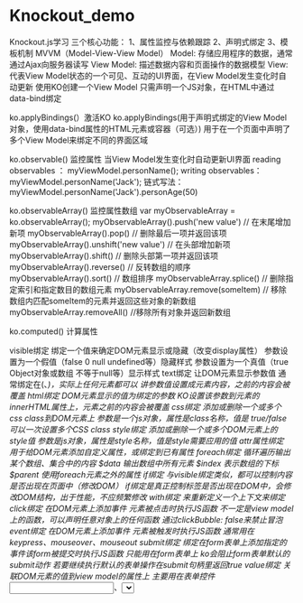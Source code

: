 # Knockout_demo
Knockout.js学习
三个核心功能：
1、属性监控与依赖跟踪
2、声明式绑定
3、模板机制
MVVM（Model-View-View Model）
Model: 存储应用程序的数据，通常通过Ajax向服务器读写
View Model: 描述数据内容和页面操作的数据模型
View: 代表View Model状态的一个可见、互动的UI界面，在View Model发生变化时自动更新
使用KO创建一个View Model  只需声明一个JS对象，在HTML中通过data-bind绑定

ko.applyBindings(）激活KO
ko.applyBindings(用于声明式绑定的View Model对象，使用data-bind属性的HTML元素或容器（可选）)     用于在一个页面中声明了多个View Model来绑定不同的界面区域

ko.observable() 监控属性  当View Model发生变化时自动更新UI界面
reading observables ：  myViewModel.personName();
writing observables： myViewModel.personName('Jack');
     链式写法：myViewModel.personName('Jack').personAge(50)

ko.observableArray() 监控属性数组
var myObservableArray = ko.observableArray();
myObservableArray().push('new value')  //  在末尾增加新项
myObservableArray().pop()   //  删除最后一项并返回该项
myObservableArray().unshift('new value')  //  在头部增加新项
myObservableArray().shift()   //  删除头部第一项并返回该项
myObservableArray().reverse()    //  反转数组的顺序
myObservableArray().sort()   //   数组排序
myObservableArray.splice()   //   删除指定索引和指定数目的数组元素
myObservableArray.remove(someItem)   //   移除数组内匹配someItem的元素并返回这些对象的新数组
myObservableArray.removeAll()   //移除所有对象并返回新数组

ko.computed() 计算属性

visible绑定 绑定一个值来确定DOM元素显示或隐藏（改变display属性）
参数设置为一个假值（false 0 null undefined等）隐藏样式
参数设置为一个真值（true Object对象或数组 不等于null等）显示样式
text绑定  让DOM元素显示参数值
通常绑定在(<span>、<em>)，实际上任何元素都可以
讲参数值设置成元素内容，之前的内容会被覆盖
html绑定  DOM元素显示的值为绑定的参数
KO设置该参数到元素的innerHTML属性上，元素之前的内容会被覆盖
css绑定  添加或删除一个或多个css class到DOM元素上
参数是一个js对象，属性是class名称，值是 true/false
可以一次设置多个CSS class
style绑定   添加或删除一个或多个DOM元素上的style值
参数是js对象，属性是style名称，值是style需要应用的值
attr属性绑定   用于给DOM元素添加自定义属性，或绑定到已有属性
foreach绑定    循环遍历输出某个数组、集合中的内容
$data  输出数组中所有元素
$index  表示数组的下标
$parent  使用foreach元素之外的属性
if绑定   与visible绑定类似，都可以控制内容是否出现在页面中（修改DOM）
if绑定是真正控制标签是否出现在DOM中，会修改DOM结构，出于性能，不应频繁修改
with绑定   来重新定义一个上下文来绑定
click绑定   在DOM元素上添加事件 元素被点击时执行JS函数
不一定是view model上的函数，可以声明任意对象上的任何函数
通过clickBubble: false来禁止冒泡
event绑定   在DOM元素上添加事件 元素被触发时执行JS函数
通常用在keypress、mouseover、mouseout
submit绑定   绑定在form表单上添加指定的事件该form被提交时执行JS函数
只能用在form表单上
ko会阻止form表单默认的submit动作   若要继续执行默认的表单操作在submit句柄里返回true
value绑定   关联DOM元素的值到view model的属性上
主要用在表单控件<input>、<select>、<textarea>
主参数设置为value的值 之前的值将被覆盖
使用valueUpdate参数  KO将使用自定义事件而不是默认的离开焦点
